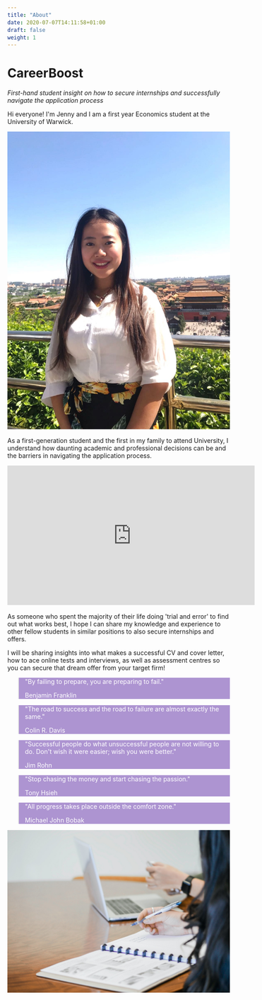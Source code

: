 ```yaml
---
title: "About"
date: 2020-07-07T14:11:58+01:00
draft: false
weight: 1
---
```

<style> blockquote {
	background-color: rgb(94, 44, 165, 0.5); 
	color: white
} </style> 



<h1 class="ba bw2 f1 mt3 mb1 b--purple">CareerBoost</h1> 


_First-hand student insight on how to secure internships and successfully navigate the application process_

Hi everyone! I'm Jenny and I am a first year Economics student at the University of Warwick. 

 ![Jenny](Jenny.jpg)

As a first-generation student and the first in my family to attend University, I understand how daunting academic and professional decisions can be and the barriers in navigating the application process. 

<iframe width="560" height="315" src="https://www.youtube.com/embed/cxbSFyyLJkY" frameborder="0" allow="accelerometer; autoplay; encrypted-media; gyroscope; picture-in-picture" allowfullscreen></iframe>

As someone who spent the majority of their life doing 'trial and error' to find out what works best, I hope I can share my knowledge and experience to other fellow students in similar positions to also secure internships and offers.

I will be sharing insights into what makes a successful CV and cover letter, how to ace online tests and interviews, as well as assessment centres so you can secure that dream offer from your target firm!

> "By failing to prepare, you are preparing to fail."
>
> Benjamin Franklin

> "The road to success and the road to failure are almost exactly the same."
>
> Colin R. Davis

> "Successful people do what unsuccessful people are not willing to do. Don't wish it were easier; wish you were better."
>
> Jim Rohn

> "Stop chasing the money and start chasing the passion."
>
> Tony Hsieh

> "All progress takes place outside the comfort zone."
>
> Michael John Bobak


 ![Career](Career.jpg)